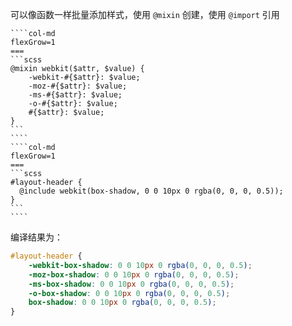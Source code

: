 可以像函数一样批量添加样式，使用 `@mixin` 创建，使用 `@import` 引用

`````col
````col-md
flexGrow=1
===
```scss
@mixin webkit($attr, $value) {
    -webkit-#{$attr}: $value;
    -moz-#{$attr}: $value;
    -ms-#{$attr}: $value;
    -o-#{$attr}: $value;
    #{$attr}: $value;
}
```
````
````col-md
flexGrow=1
===
```scss
#layout-header {
  @include webkit(box-shadow, 0 0 10px 0 rgba(0, 0, 0, 0.5));
}
```
````
`````

编译结果为：

```scss
#layout-header {
    -webkit-box-shadow: 0 0 10px 0 rgba(0, 0, 0, 0.5);
    -moz-box-shadow: 0 0 10px 0 rgba(0, 0, 0, 0.5);
    -ms-box-shadow: 0 0 10px 0 rgba(0, 0, 0, 0.5);
    -o-box-shadow: 0 0 10px 0 rgba(0, 0, 0, 0.5);
    box-shadow: 0 0 10px 0 rgba(0, 0, 0, 0.5);
}
```
